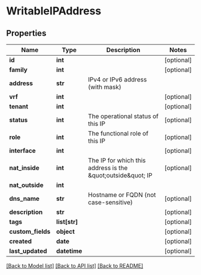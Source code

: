 # WritableIPAddress

## Properties
Name | Type | Description | Notes
------------ | ------------- | ------------- | -------------
**id** | **int** |  | [optional] 
**family** | **int** |  | [optional] 
**address** | **str** | IPv4 or IPv6 address (with mask) | 
**vrf** | **int** |  | [optional] 
**tenant** | **int** |  | [optional] 
**status** | **int** | The operational status of this IP | [optional] 
**role** | **int** | The functional role of this IP | [optional] 
**interface** | **int** |  | [optional] 
**nat_inside** | **int** | The IP for which this address is the \&quot;outside\&quot; IP | [optional] 
**nat_outside** | **int** |  | 
**dns_name** | **str** | Hostname or FQDN (not case-sensitive) | [optional] 
**description** | **str** |  | [optional] 
**tags** | **list[str]** |  | [optional] 
**custom_fields** | **object** |  | [optional] 
**created** | **date** |  | [optional] 
**last_updated** | **datetime** |  | [optional] 

[[Back to Model list]](../README.md#documentation-for-models) [[Back to API list]](../README.md#documentation-for-api-endpoints) [[Back to README]](../README.md)


